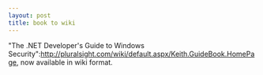 ```yaml
--- 
layout: post
title: book to wiki
---
```

"The .NET Developer's Guide to Windows Security":http://pluralsight.com/wiki/default.aspx/Keith.GuideBook.HomePage, now available in wiki format.  

